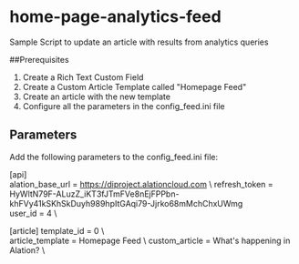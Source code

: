 # home-page-analytics-feed
Sample Script to update an article with results from analytics queries

##Prerequisites
1. Create a Rich Text Custom Field
2. Create a Custom Article Template called "Homepage Feed"
3. Create an article with the new template
4. Configure all the parameters in the config_feed.ini file


## Parameters
Add the following parameters to the config_feed.ini file:

[api] \
alation_base_url = https://diproject.alationcloud.com \ 
refresh_token = HyWltN79F-ALuzZ_iKT3fJTmFVe8nEjFPPbn-khFVy41kSKhSkDuyh989hpItGAqi79-Jjrko68mMchChxUWmg \
user_id = 4 \ 

[article]
template_id = 0 \  
article_template = Homepage Feed \ 
custom_article = What's happening in Alation? \ 


